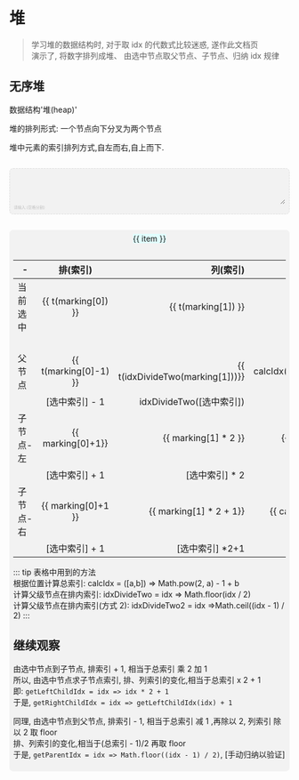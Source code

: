 # 堆

> 学习堆的数据结构时, 对于取 idx 的代数式比较迷惑, 遂作此文档页  
> 演示了, 将数字排列成堆、 由选中节点取父节点、子节点、归纳 idx 规律

## 无序堆

数据结构'堆(heap)'

堆的排列形式: 一个节点向下分叉为两个节点

堆中元素的索引排列方式,自左而右,自上而下.

<div class='input'><textarea v-model='arr'></textarea></div>

<div class='preview'>
    <div class='line' v-for='(line, idx) in array' :key='idx'>
        <div class='item' :class="itemStyleGentor([idx, i])" v-for='(item, i) in line' :key='i' @click='toggleMark([idx, i])'><span class='inner'>{{ item }}</span></div>
        <div class='blank' v-if='idx === array.length - 1' :style='calcHolder(idx, line.length)'/>
    </div>
</div>

| -         |       排(索引)        |                         列(索引) |                                               总(索引) |
| --------- | :-------------------: | -------------------------------: | -----------------------------------------------------: |
| 当前选中  |  {{ t(marking[0]) }}  |              {{ t(marking[1]) }} |                                 {{ calcIdx(marking) }} |
|           |                       |                                  |              calcIdx([{{marking[0]}}, {{marking[1]}}]) |
| 父节点    | {{ t(marking[0]-1) }} | {{ t(idxDivideTwo(marking[1]))}} | {{ calcIdx([marking[0]-1,idxDivideTwo(marking[1])]) }} |
|           |    [选中索引] - 1     |         idxDivideTwo([选中索引]) |                                      calcIdx([排, 列]) |
| 子节点-左 |   {{ marking[0]+1}}   |             {{ marking[1] * 2 }} |           {{ calcIdx([marking[0]+1,marking[1] * 2]) }} |
|           |    [选中索引] + 1     |                  [选中索引] \* 2 |                                      calcIdx([排, 列]) |
| 子节点-右 |  {{ marking[0]+1 }}   |          {{ marking[1] * 2 + 1}} |         {{ calcIdx([marking[0]+1,marking[1] * 2]) +1}} |
|           |    [选中索引] + 1     |                 [选中索引] \*2+1 |                                      calcIdx([排, 列]) |

::: tip
表格中用到的方法  
根据位置计算总索引: calcIdx = ([a,b]) => Math.pow(2, a) - 1 + b  
计算父级节点在排内索引: idxDivideTwo = idx => Math.floor(idx / 2)  
计算父级节点在排内索引(方式 2): idxDivideTwo2 = idx =>Math.ceil((idx - 1) / 2)
:::

## 继续观察

由选中节点到子节点, 排索引 + 1, 相当于总索引 乘 2 加 1  
所以, 由选中节点求子节点索引, 排、列索引的变化,相当于总索引 x 2 + 1  
即: `getLeftChildIdx = idx => idx * 2 + 1`  
于是, `getRightChildIdx = idx => getLeftChildIdx(idx) + 1`

同理, 由选中节点到父节点, 排索引 - 1, 相当于总索引 减 1 ,再除以 2, 列索引 除以 2 取 floor  
排、列索引的变化,相当于(总索引 - 1)/2 再取 floor  
于是, `getParentIdx = idx => Math.floor((idx - 1) / 2)`, [手动归纳以验证]

<script>
import { heap } from './utils'
export default {
    data() {
        return {
            arr: '0 1 2 3 4 5 6 7 8 9 10 11 12 13 14 15 16 17 18 19 20',
            marking: [-1,-1]
        }
    },
    computed:{
        array() {
            let arrs
            try {
                 arrs = heap(this.arr.trim().split(/[\s,\-]+/))
            } catch (e) {
                arrs = []
            }
            return arrs
        },
        current() {
            const [a,b] = this.marking
            const idx = Math.pow(2, a) + b - 1
            return {
                idx: idx < 0 ? '-':idx
            }
        }
    },
    methods: {
        calcHolder(lineIdx, lineLength) {
            const flex = Math.pow(2, lineIdx) - lineLength
            return {flex}
        },
        toggleMark([line, item]) {
            this.marking = [line,item]
        },
        itemStyleGentor([idx, i]) {
            const {marking} = this
            return {marking: idx === marking[0] && i === marking[1]}
        },
        calcIdx([idx, i]){
            return Math.pow(2, idx) - 1 + i 
        },
        idxDivideTwo(idx) {
            return Math.floor(idx / 2)
        },
        idxDivideTwo2(idx) {
            return Math.ceil((idx - 1) / 2)
        },
        t(idx) {
            if(idx < 0) return '无'
            return idx
        }
    }
}
</script>
<style>
.info,
.input,
.preview{
    margin:2em auto;
    background: #f2f2f2;
    padding: .5em;
    border-radius: .5em;
}
.input {
    border: thin dashed #ddd;
}
.input::after{
    content: '请输入:(空格分割)';
    font-size: .5em;
    color: silver
}
.input textarea {
    border: none;
    background: transparent;
    display: block;
    width: 100%;
    line-height: 2em;
    outline: none;
}
.line{
    display: flex;
    justify-content: center;
    align-items: center;
    padding-bottom: 1em;
}
.item {
    flex: 1;
    display: flex;
    justify-content: center;
    align-items: center;
    cursor: pointer
}
.inner {
    display: inline-block;
    text-align: center;
    border-radius: 2px;
    background: lightcyan;
}
.item.marking,
.item:hover {
    outline: thin solid yellowgreen;
}

.item.marking .inner,
.item:hover .inner{
    background: gray;
    color: #fff;
}
.info{
    white-space: pre-wrap
}
</style>
